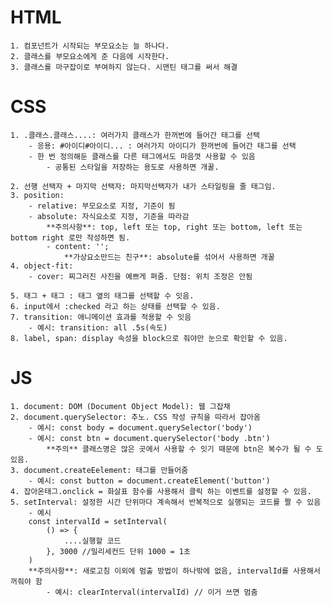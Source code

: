 # HTML

    1. 컴포넌트가 시작되는 부모요소는 늘 하나다.
    2. 클래스를 부모요소에게 준 다음에 시작한다.
    3. 클래스를 마구잡이로 부여하지 않는다. 시맨틴 태그를 써서 해결

# CSS

    1. .클래스.클래스....: 여러가지 클래스가 한꺼번에 들어간 태그를 선택
        - 응용: #아이디#아이디... : 여러가지 아이디가 한꺼번에 들어간 태그를 선택
        - 한 번 정의해둔 클래스를 다른 태그에서도 마음껏 사용할 수 있음
            - 공통된 스타일을 저장하는 용도로 사용하면 개꿀.

    2. 선행 선택자 + 마지막 선택자: 마지막선택자가 내가 스타일링을 줄 태그임.
    3. position:
        - relative: 부모요소로 지정, 기준이 됨
        - absolute: 자식요소로 지정, 기준을 따라감
            **주의사항**: top, left 또는 top, right 또는 bottom, left 또는 bottom right 로만 작성하면 됨.
            - content: '';
                **가상요소만드는 친구**: absolute를 섞어서 사용하면 개꿀
    4. object-fit:
        - cover: 찌그러진 사진을 예쁘게 펴줌. 단점: 위치 조정은 안됨

    5. 태그 + 태그 : 태그 옆의 태그를 선택할 수 잇음.
    6. input에서 :checked 라고 하는 상태를 선택할 수 있음.
    7. transition: 애니메이션 효과를 적용할 수 잇음
        - 예시: transition: all .5s(속도)
    8. label, span: display 속성을 block으로 줘야만 눈으로 확인할 수 있음.

# JS

    1. document: DOM (Document Object Model): 웹 그잡채
    2. document.querySelector: 추노. CSS 작성 규칙을 따라서 잡아옴
        - 예시: const body = document.querySelector('body')
        - 예시: const btn = document.querySelector('body .btn')
            **주의** 클래스명은 많은 곳에서 사용할 수 잇기 때문에 btn은 복수가 될 수 도 있음.
    3. document.createEelement: 태그를 만들어줌
        - 예시: const button = document.createElement('button')
    4. 잡아온태그.onclick = 화살표 함수를 사용해서 클릭 하는 이벤트를 설정할 수 있음.
    5. setInterval: 설정한 시간 단위마다 계속해서 반복적으로 실행되는 코드를 짤 수 있음
        - 예시
        const intervalId = setInterval(
            () => {
                ....실행할 코드
            }, 3000 //밀리세컨드 단위 1000 = 1초
        )
        **주의사항**: 새로고침 이외에 멈출 방법이 하나밖에 없음, intervalId를 사용해서 꺼줘야 함
            - 예시: clearInterval(intervalId) // 이거 쓰면 멈춤
